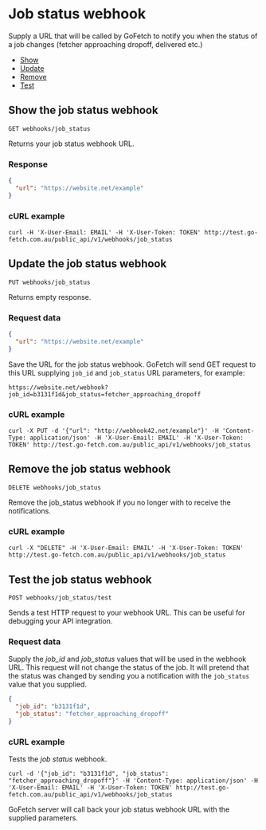 # Job status webhook

Supply a URL that will be called by GoFetch to notify you when the status of a job changes (fetcher approaching dropoff, delivered etc.)

* [Show](#show-the-job-status-webhook)
* [Update](#update-the-job-status-webhook)
* [Remove](#remove-the-job-status-webhook)
* [Test](#test-the-job-status-webhook)


## Show the job status webhook

`GET webhooks/job_status`

Returns your job status webhook URL.


### Response

```JSON
{
  "url": "https://website.net/example"
}
```

### cURL example

```shell
curl -H 'X-User-Email: EMAIL' -H 'X-User-Token: TOKEN' http://test.go-fetch.com.au/public_api/v1/webhooks/job_status
```




## Update the job status webhook

`PUT webhooks/job_status`

Returns empty response.

### Request data


```JSON
{
  "url": "https://website.net/example"
}
```

Save the URL for the job status webhook. GoFetch will send GET request to this URL supplying `job_id` and `job_status` URL parameters, for example:

```
https://website.net/webhook?job_id=b3131f1d&job_status=fetcher_approaching_dropoff
```


### cURL example


```shell
curl -X PUT -d '{"url": "http://webhook42.net/example"}' -H 'Content-Type: application/json' -H 'X-User-Email: EMAIL' -H 'X-User-Token: TOKEN' http://test.go-fetch.com.au/public_api/v1/webhooks/job_status
```




## Remove the job status webhook


`DELETE webhooks/job_status`

Remove the job_status webhook if you no longer with to receive the notifications.

### cURL example


```shell
curl -X "DELETE" -H 'X-User-Email: EMAIL' -H 'X-User-Token: TOKEN' http://test.go-fetch.com.au/public_api/v1/webhooks/job_status
```





## Test the job status webhook


`POST webhooks/job_status/test`

Sends a test HTTP request to your webhook URL. This can be useful for debugging your API integration.

### Request data

Supply the *job_id* and *job_status* values that will be used in the webhook URL. This request will not change the status of the job. It will pretend that the status was changed by sending you a notification with the `job_status` value that you supplied.

```JSON
{
  "job_id": "b3131f1d",
  "job_status": "fetcher_approaching_dropoff"
}
```

### cURL example

Tests the *job status* webhook.

```shell
curl -d '{"job_id": "b3131f1d", "job_status": "fetcher_approaching_dropoff"}' -H 'Content-Type: application/json' -H 'X-User-Email: EMAIL' -H 'X-User-Token: TOKEN' http://test.go-fetch.com.au/public_api/v1/webhooks/job_status
```

GoFetch server will call back your job status webhook URL with the supplied parameters.

